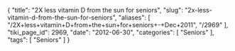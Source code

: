 {
    "title": "2X less vitamin D from the sun for seniors",
    "slug": "2x-less-vitamin-d-from-the-sun-for-seniors",
    "aliases": [
        "/2X+less+vitamin+D+from+the+sun+for+seniors+-+Dec+2011",
        "/2969"
    ],
    "tiki_page_id": 2969,
    "date": "2012-06-30",
    "categories": [
        "Seniors"
    ],
    "tags": [
        "Seniors"
    ]
}